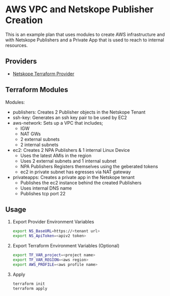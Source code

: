# AWS VPC and Netskope Publisher Creation
This is an example plan that uses modules to create AWS infrastructure and with Netskope Publishers and a Private App that is used to reach to internal resources.

## Providers

- [Netskope Terraform Provider](https://github.com/netskopeoss/terraform-provider-netskope)


## Terraform Modules

Modules:

- publishers: Creates 2 Publisher objects in the Netskope Tenant
- ssh-key: Generates an ssh key pair to be used by EC2
- aws-network: Sets up a VPC that includes; 
    - IGW
    - NAT GWs
    - 2 external subnets 
    - 2 internal subnets
- ec2: Creates 2 NPA Publishers & 1 internal Linux Device
    - Uses the latest AMIs in the region 
    - Uses 2 external subnets and 1 internal subnet
   - NPA Publishers Registers themselves using the geberated tokens
   - ec2 in private subnet has egresses via NAT gateway
- privateapps: Creates a private app in the Netskope tenant 
    - Publishes the ec2 instance behind the created Publishers
    - Uses internal DNS name
    - Publishes tcp port 22

## Usage

1. Export Provider Environment Variables 
    ```sh 
    export NS_BaseURL=https://<tenant url>
    export NS_ApiToken=<apiv2 token>
    ```

1. Export Terraform Environment Variables (Optional)
    ```sh 
    export TF_VAR_project=<project name>
    export TF_VAR_REGION=<aws region>
    export AWS_PROFILE=<aws profile name>
    ```

1. Apply
    ```sh
    terraform init
    terraform apply
    ```
